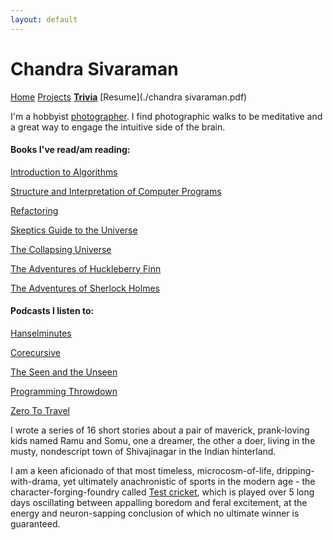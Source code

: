 ```yaml
---
layout: default
---
```

# Chandra Sivaraman
[Home](./index.html) [Projects](./projects.html) [**Trivia**](./trivia.html) [Resume](./chandra sivaraman.pdf)

I'm a hobbyist [photographer](https://www.instagram.com/cs31415). I find photographic walks to be meditative and a great way to engage the intuitive side of the brain.
	
#### Books I've read/am reading:
[Introduction to Algorithms](https://www.amazon.com/Introduction-Algorithms-3rd-MIT-Press/dp/0262033844/ref=sr_1_4?dchild=1&keywords=algorithms&qid=1591395518&sr=8-4)

[Structure and Interpretation of Computer Programs](https://www.amazon.com/Structure-Interpretation-Computer-Programs-Engineering/dp/0262510871/ref=sr_1_1?crid=LMZZR2WABYZH&dchild=1&keywords=structure+and+interpretation+of+computer+programs&qid=1591395553&sprefix=structure+and+%2Caps%2C209&sr=8-1)

[Refactoring](https://www.amazon.com/Refactoring-Improving-Existing-Addison-Wesley-Signature/dp/0134757599/ref=sr_1_1?crid=1RBUOMK3L3E97&dchild=1&keywords=refactoring+martin+fowler&qid=1591395577&sprefix=Refactoring%2Caps%2C234&sr=8-1)

[Skeptics Guide to the Universe](https://www.amazon.com/Skeptics-Guide-Universe-Really-Increasingly-ebook/dp/B079L5FDBJ/ref=sr_1_1?crid=3P8QWLJYZUW1E&dchild=1&keywords=skeptics+guide+to+the+universe+book&qid=1591395597&sprefix=skeptics+%2Caps%2C218&sr=8-1)

[The Collapsing Universe](https://www.amazon.com/Collapsing-Universe-Story-Black-Holes/dp/0802704867/ref=sr_1_1?dchild=1&keywords=the+collapsing+universe&qid=1591395616&sr=8-1)

[The Adventures of Huckleberry Finn](https://www.amazon.com/Adventures-Huckleberry-Finn-Mark-Twain/dp/1499296983/ref=sr_1_1_sspa?crid=1WBOQDYGL1AV6&dchild=1&keywords=huckleberry+finn+by+mark+twain&qid=1591395633&sprefix=huck%2Caps%2C211&sr=8-1-spons&psc=1&spLa=ZW5jcnlwdGVkUXVhbGlmaWVyPUExTVdQS0ZVN01XMzBKJmVuY3J5cHRlZElkPUExMDQ2NDc2MktPOFpMNFlBVk5HVSZlbmNyeXB0ZWRBZElkPUEwNDkwMjIyMjdJOFBVVE1WRDM0OCZ3aWRnZXROYW1lPXNwX2F0ZiZhY3Rpb249Y2xpY2tSZWRpcmVjdCZkb05vdExvZ0NsaWNrPXRydWU=)

[The Adventures of Sherlock Holmes](https://www.amazon.com/Adventures-Sherlock-Holmes-AmazonClassics-ebook/dp/B07NTTQVM3/ref=sr_1_5?crid=XC9B3JUG42OU&dchild=1&keywords=adventures+of+sherlock+holmes+book&qid=1591395667&sprefix=adventures+of+sher%2Caps%2C214&sr=8-5)			
	
#### Podcasts I listen to:
[Hanselminutes](https://hanselminutes.simplecast.com/)

[Corecursive](https://corecursive.com/)

[The Seen and the Unseen](https://seenunseen.in/)

[Programming Throwdown](https://www.programmingthrowdown.com/)

[Zero To Travel](https://zerototravel.com/travel-podcast/)
		

I wrote a series of 16 short stories about a pair of maverick, prank-loving kids named Ramu and Somu,
one a dreamer, the other a doer, living in the musty, nondescript town of Shivajinagar in the Indian 
hinterland. 
	

I am a keen aficionado of that most timeless, microcosm-of-life, dripping-with-drama, yet ultimately anachronistic of sports in the modern age - the character-forging-foundry called [Test cricket](https://en.wikipedia.org/wiki/Test_cricket), which is played over 5 long days oscillating between appalling boredom and feral excitement, at the energy and neuron-sapping conclusion of which no ultimate winner is guaranteed.



